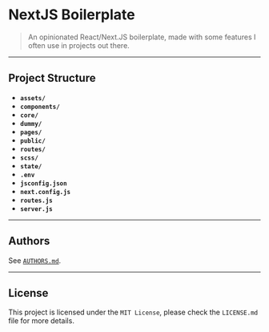NextJS Boilerplate
==================

> An opinionated React/Next.JS boilerplate, made with some features I often use in projects out there.

-----

Project Structure
-----------------

- **`assets/`**
- **`components/`**
- **`core/`**
- **`dummy/`**
- **`pages/`**
- **`public/`**
- **`routes/`**
- **`scss/`**
- **`state/`**
- **`.env`**
- **`jsconfig.json`**
- **`next.config.js`**
- **`routes.js`**
- **`server.js`**

-----

Authors
-------

See [`AUTHORS.md`](AUTHORS.md).

-----

License
-------

This project is licensed under the `MIT License`, please check the `LICENSE.md` file for more details.
